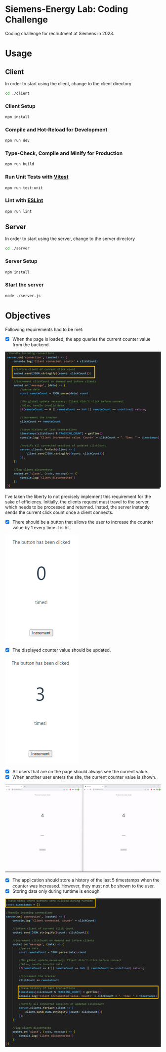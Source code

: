 # Siemens-Energy Lab: Coding Challenge

Coding challenge for recriutment at Siemens in 2023.

# Usage

## Client
In order to start using the client, change to the client directory
```sh
cd ./client
```
### Client Setup

```sh
npm install
```

### Compile and Hot-Reload for Development

```sh
npm run dev
```

### Type-Check, Compile and Minify for Production

```sh
npm run build
```

### Run Unit Tests with [Vitest](https://vitest.dev/)

```sh
npm run test:unit
```

### Lint with [ESLint](https://eslint.org/)

```sh
npm run lint
```

## Server
In order to start using the server, change to the server directory
```sh
cd ./server
```

### Server Setup

```sh
npm install
```

### Start the server

```sh
node ./server.js
```

# Objectives
Following requirements had to be met:

- [x] When the page is loaded, the app queries the current counter value from the backend.

![Requirement1](./Documentation/App%20queries%20value.png)

I've taken the liberty to not precisely implement this requirement for the sake of efficiency. Initially, the clients request must travel to the server, which needs to be processed and returned. Insted, the server instantly sends the current click count once a client connects.

- [x] There should be a button that allows the user to increase the counter value by 1 every time it is hit.

![Requirement2](./Documentation/button_0.png)

- [x] The displayed counter value should be updated.

![Requirement3](./Documentation/button_3.png)

- [x] All users that are on the page should always see the current value.
- [x] When another user enters the site, the current counter value is shown.

![Requirements4&5 (Only visible on GuitHub)](./Documentation/synchronised_values.gif)

- [x] The application should store a history of the last 5 timestamps when the counter was increased. However, they must not be shown to the user.
- [x] Storing data only during runtime is enough.

![Requirements6&7](./Documentation/timestamp_tracking.png)